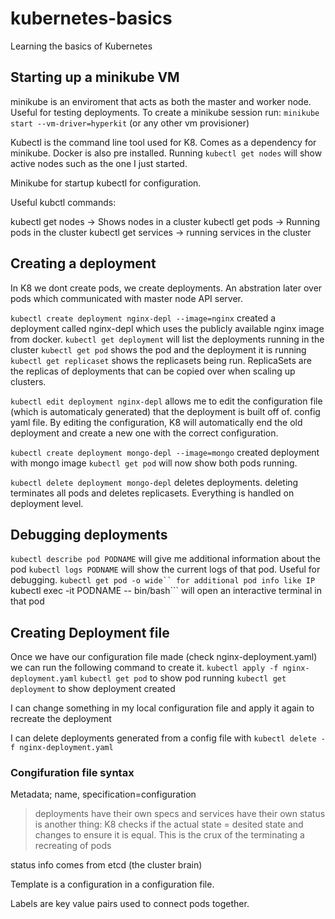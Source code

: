 # kubernetes-basics
Learning the basics of Kubernetes

## Starting up a minikube VM
minikube is an enviroment that acts as both the master and worker node. Useful for testing deployments.
To create a minikube session run: ```minikube start --vm-driver=hyperkit``` (or any other vm provisioner)

Kubectl is the command line tool used for K8. Comes as a dependency for minikube. Docker is also pre installed.
Running ```kubectl get nodes``` will show active nodes such as the one I just started.

Minikube for startup
kubectl for configuration.

Useful kubctl commands: 

kubectl get nodes -> Shows nodes in a cluster
kubectl get pods -> Running pods in the cluster
kubectl get services -> running services in the cluster

## Creating a deployment
In K8 we dont create pods, we create deployments. An abstration later over pods which communicated with master node API server.

```kubectl create deployment nginx-depl --image=nginx``` created a deployment called nginx-depl which uses the publicly available nginx image from docker.
```kubectl get deployment``` will list the deployments running in the cluster
```kubectl get pod``` shows the pod and the deployment it is running
```kubectl get replicaset``` shows the replicasets being run. ReplicaSets are the replicas of deployments that can be copied over when scaling up clusters.

```kubectl edit deployment nginx-depl``` allows me to edit the configuration file (which is automaticaly generated) that the deployment is built off of. config yaml file.
By editing the configuration, K8 will automatically end the old deployment and create a new one with the correct configuration.

```kubectl create deployment mongo-depl --image=mongo``` created deployment with mongo image
```kubectl get pod``` will now show both pods running.

```kubectl delete deployment mongo-depl``` deletes deployments.
deleting terminates all pods and deletes replicasets. Everything is handled on deployment level.

## Debugging deployments
```kubectl describe pod PODNAME``` will give me additional information about the pod
```kubectl logs PODNAME``` will show the current logs of that pod. Useful for debugging.
```kubectl get pod -o wide`` for additional pod info like IP
```kubectl exec -it PODNAME -- bin/bash``` will open an interactive terminal in that pod

## Creating Deployment file
Once we have our configuration file made (check nginx-deployment.yaml) we can run the following command to create it.
```kubectl apply -f nginx-deployment.yaml```
```kubectl get pod``` to show pod running
```kubectl get deployment``` to show deployment created

I can change something in my local configuration file and apply it again to recreate the deployment

I can delete deployments generated from a config file with
```kubectl delete -f nginx-deployment.yaml```

### Congifuration file syntax
Metadata; name, specification=configuration
> deployments have their own specs and services have their own
> status is another thing: K8 checks if the actual state = desited state and changes to ensure it is equal. This is the crux of the terminating a recreating of pods

status info comes from etcd (the cluster brain)

Template is a configuration in a configuration file.

Labels are key value pairs used to connect pods together.